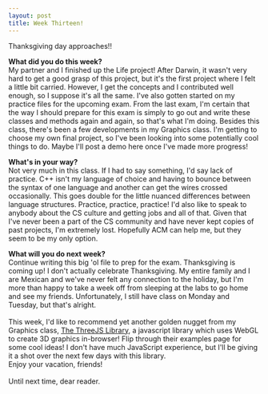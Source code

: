 ```yaml
---
layout: post
title: Week Thirteen!
---
```


Thanksgiving day approaches!!<br>

<b>What did you do this week?</b>
<br>My partner and I finished up the Life project! After Darwin, it wasn't very hard to get a good grasp of this project, but it's the first project where I felt a little bit carried. However, I get the concepts and I contributed well enough, so I suppose it's all the same. I've also gotten started on my practice files for the upcoming exam. From the last exam, I'm certain that the way I should prepare for this exam is simply to go out and write these classes and methods again and again, so that's what I'm doing. Besides this class, there's been a few developments in my Graphics class. I'm getting to choose my own final project, so I've been looking into some potentially cool things to do. Maybe I'll post a demo here once I've made more progress!<br>

<b>What's in your way?</b>
<br>Not very much in this class. If I had to say something, I'd say lack of practice. C++ isn't my language of choice and having to bounce between the syntax of one language and another can get the wires crossed occasionally. This goes double for the little nuanced differences between language structures. Practice, practice, practice! I'd also like to speak to anybody about the CS culture and getting jobs and all of that. Given that I've never been a part of the CS community and have never kept copies of past projects, I'm extremely lost. Hopefully ACM can help me, but they seem to be my only option.<br>

<b>What will you do next week?</b>
<br>Continue writing this big 'ol file to prep for the exam. Thanksgiving is coming up! I don't actually celebrate Thanksgiving. My entire family and I are Mexican and we've never felt any connection to the holiday, but I'm more than happy to take a week off from sleeping at the labs to go home and see my friends. Unfortunately, I still have class on Monday and Tuesday, but that's alright.<br>
<br>
This week, I'd like to recommend yet another golden nugget from my Graphics class, <a href="https://threejs.org/">The ThreeJS Library</a>, a javascript library which uses WebGL to create 3D graphics in-browser! Flip through their examples page for some cool ideas! I don't have much JavaScript experience, but I'll be giving it a shot over the next few days with this library.
<br>
Enjoy your vacation, friends!
<br><br>
Until next time, dear reader.
